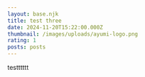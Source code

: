 ```yaml
---
layout: base.njk
title: test three
date: 2024-11-20T15:22:00.000Z
thumbnail: /images/uploads/ayumi-logo.png
rating: 1
posts: posts
---
```

testttttt
